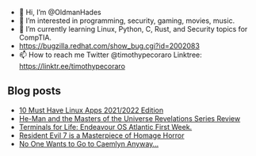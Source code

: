 - 👋 Hi, I’m @OldmanHades
- 👀 I’m interested in programming, security, gaming, movies, music.
- 🌱 I’m currently learning Linux, Python, C, Rust, and Security topics for CompTIA.
- https://bugzilla.redhat.com/show_bug.cgi?id=2002083
- 📫 How to reach me Twitter @timothypecoraro
Linktree: https://linktr.ee/timothypecoraro

## Blog posts
<!-- BLOG-POST-LIST:START -->
- [10 Must Have Linux Apps 2021/2022 Edition](https://medium.com/@timothypecoraro/10-must-have-linux-apps-2021-2022-edition-747d9cc43dc0?source=rss-5097f5c9b801------2)
- [He-Man and the Masters of the Universe Revelations Series Review](https://medium.com/@timothypecoraro/he-man-and-the-masters-of-the-universe-revelations-series-review-5d289d24c776?source=rss-5097f5c9b801------2)
- [Terminals for Life: Endeavour OS Atlantic First Week.](https://medium.com/@timothypecoraro/terminals-for-life-endeavour-os-atlantic-first-week-a6bc69c37311?source=rss-5097f5c9b801------2)
- [Resident Evil 7 is a Masterpiece of Homage Horror](https://superjumpmagazine.com/resident-evil-7-is-a-masterpiece-of-homage-horror-c105e4575c5?source=rss-5097f5c9b801------2)
- [No One Wants to Go to Caemlyn Anyway…](https://medium.com/@timothypecoraro/no-one-wants-to-go-to-caemlyn-anyway-f855002917c8?source=rss-5097f5c9b801------2)
<!-- BLOG-POST-LIST:END -->

